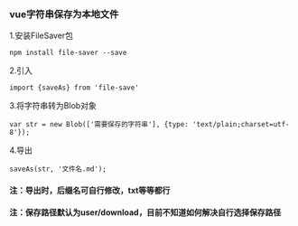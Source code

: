 ### vue字符串保存为本地文件

1.安装FileSaver包
```
npm install file-saver --save
```

2.引入
```
import {saveAs} from 'file-save'
```

3.将字符串转为Blob对象
```
var str = new Blob(['需要保存的字符串'], {type: 'text/plain;charset=utf-8'});
```

4.导出
```
saveAs(str, '文件名.md');
```

#### 注：导出时，后缀名可自行修改，txt等等都行

#### 注：保存路径默认为user/download，目前不知道如何解决自行选择保存路径